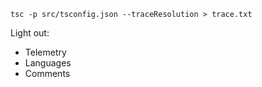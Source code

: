 


	tsc -p src/tsconfig.json --traceResolution > trace.txt

Light out:

- Telemetry
- Languages
- Comments


